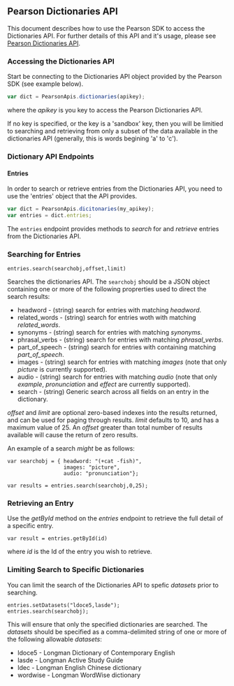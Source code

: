 ## Pearson Dictionaries API

This document describes how to use the Pearson SDK to access the Dictionaries API. For further details of this API and it's usage, please see [Pearson Dictionaries API](http://developer.pearson.com/apis/dictionaries).

### Accessing the Dictionaries API
Start be connecting to the Dictionaries API object provided by the Pearson SDK (see example below). 
```Javascript
var dict = PearsonApis.dictionaries(apikey);
```

where the _apikey_ is you key to access the Pearson Dictionaries API. 

If no key is specified, or the key is a 'sandbox' key, then you will be limitied to searching and retrieving from only a subset of the data available in the dictionaries API (generally, this is
words begining 'a' to 'c').

### Dictionary API Endpoints

#### Entries

In order to search or retrieve entries from the Dictionaries API, you need to use the 'entries' object
that the API provides. 

```Javascript
var dict = PearsonApis.dicitonaries(my_apikey);
var entries = dict.entries;
```

The ```entries``` endpoint provides methods to _search_ for and _retrieve_ entries from the Dictionaries API.

### Searching for Entries
```
entries.search(searchobj,offset,limit)
```
Searches the dictionaries API. The ```searchobj``` should be a JSON object containing one or more of the following proprerties used to direct the search results:

* headword - (string) search for entries with matching _headword_.
* related_words - (string) search for entries woth with matching _related_words_.
* synonyms - (string) search for entries with matching _synonyms_.
* phrasal_verbs - (string) search for entries with matching _phrasal_verbs_.
* part_of_speech - (string) search for entries with containing matching _part_of_speech_.
* images - (string) search for entries with matching _images_ (note that only _picture_ is currently supported).
* audio - (string) search for entries with matching _audio_ (note that only _example_, _pronunciation_ and _effect_ are currently supported).
* search - (string) Generic search across all fields on an entry in the dictionary. 

_offset_ and _limit_ are optional zero-based indexes into the results returned, and can be used for paging through results. _limit_ defaults to 10, and has a maximum value of 25. An _offset_ greater than total number of results available will cause the return of zero results.

An example of a search *might* be as follows:
```
var searchobj = { headword: "(+cat -fish)",
                  images: "picture",
                  audio: "pronunciation"};

var results = entries.search(searchobj,0,25);
```

### Retrieving an Entry
Use the _getById_ method on the _entries_ endpoint to retrieve the full detail of a specific entry.
```
var result = entries.getById(id)
```
where _id_ is the Id of the entry you wish to retrieve.

### Limiting Search to Specific Dictionaries
You can limit the search of the Dictionaries API to spefic _datasets_ prior to searching.
```
entries.setDatasets("ldoce5,lasde");
entries.search(searchobj);
```
This will ensure that only the specified dictionaries are searched. The _datasets_ should be specified as a comma-delimited string of one or more of the following allowable _datasets_:

* ldoce5 - Longman Dictionary of Contemporary English
* lasde - Longman Active Study Guide
* ldec - Longman English Chinese dictionary
* wordwise - Longman WordWise dictionary



